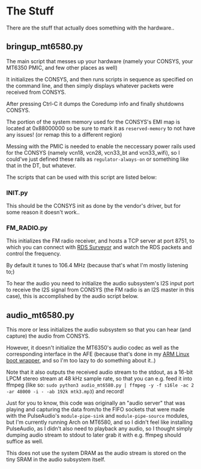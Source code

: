 # The Stuff

There are the stuff that actually does something with the hardware..

## bringup_mt6580.py

The main script that messes up your hardware (namely your CONSYS, your MT6350 PMIC, and few other places as well)

It initializes the CONSYS, and then runs scripts in sequence as specified on the command line,
and then simply displays whatever packets were received from CONSYS.

After pressing Ctrl-C it dumps the Coredump info and finally shutdowns CONSYS.

The portion of the system memory used for the CONSYS's EMI map is located at 0x88000000 so be sure to mark it as `reserved-memory` to not have any issues!
(or remap this to a different region)

Messing with the PMIC is needed to enable the neccessary power rails used for the CONSYS (namely vcn18, vcn28, vcn33_bt and vcn33_wifi),
so I could've just defined these rails as `regulator-always-on` or something like that in the DT, but whatever.

The scripts that can be used with this script are listed below:

### INIT.py

This should be the CONSYS init as done by the vendor's driver, but for some reason it doesn't work..

### FM_RADIO.py

This initializes the FM radio receiver, and hosts a TCP server at port 8751,
to which you can connect with [RDS Surveyor](https://github.com/ChristopheJacquet/RdsSurveyor)
and watch the RDS packets and control the frequency.

By default it tunes to 106.4 MHz (because that's what I'm mostly listening to;)

To hear the audio you need to initialize the audio subsystem's I2S input port to receive the I2S signal
from CONSYS (the FM radio is an I2S master in this case), this is accomplished by the audio script below.

## audio_mt6580.py

This more or less initializes the audio subsystem so that you can hear (and capture) the audio from CONSYS.

However, it doesn't initialize the MT6350's audio codec as well as the corresponding interface in the AFE
(because that's done in my [ARM Linux boot wrapper](https://github.com/kagaimiq/mtkproto/blob/c55c440dff2c6d869d0aed4308d4068dc32b0630/payload-mt6580-LinuxBoot/sperd.c#L444),
and so I'm too lazy to do something about it..)

Note that it also outputs the received audio stream to the stdout, as a 16-bit LPCM stereo stream at 48 kHz sample rate,
so that you can e.g. feed it into ffmpeg (like so: `sudo python3 audio_mt6580.py | ffmpeg -y -f s16le -ac 2 -ar 48000 -i - -ab 192k mtk3.mp3`)
and record!

Just for you to know, this code was originally an "audio server" that was playing and capturing the data from/to the FIFO sockets
that were made with the PulseAudio's `module-pipe-sink` and `module-pipe-source` modules, but I'm currently running Arch on MT6580,
and so I didn't feel like installing PulseAudio, as I didn't also need to playback any audio, so I thought simply dumping audio stream
to stdout to later grab it with e.g. ffmpeg should suffice as well.

This does not use the system DRAM as the audio stream is stored on the tiny SRAM in the audio subsystem itself.
